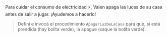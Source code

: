 Para cuidar el consumo de electricidad :zap:, Valen apaga las luces de su casa antes de salir a jugar. ¡Ayudemos a hacerlo!

> Definí e invocá el procedimiento `ApagarLuzDeLaCasa` para que, si está prendida (hay bolita verde), la apague (saque la bolita verde).
